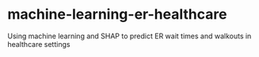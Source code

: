 # machine-learning-er-healthcare
Using machine learning and SHAP to predict ER wait times and walkouts in healthcare settings
